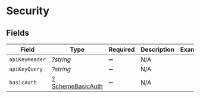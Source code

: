 # Security


## Fields

| Field                                                      | Type                                                       | Required                                                   | Description                                                | Example                                                    |
| ---------------------------------------------------------- | ---------------------------------------------------------- | ---------------------------------------------------------- | ---------------------------------------------------------- | ---------------------------------------------------------- |
| `apiKeyHeader`                                             | *?string*                                                  | :heavy_minus_sign:                                         | N/A                                                        |                                                            |
| `apiKeyQuery`                                              | *?string*                                                  | :heavy_minus_sign:                                         | N/A                                                        |                                                            |
| `basicAuth`                                                | [?SchemeBasicAuth](../../models/shared/SchemeBasicAuth.md) | :heavy_minus_sign:                                         | N/A                                                        |                                                            |
